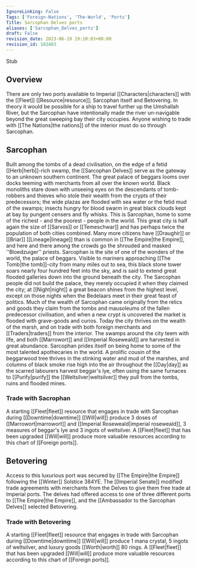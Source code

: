 ```yaml
---
IgnoreLinking: False
Tags: ['Foreign-Nations', 'The-World', 'Ports']
Title: Sarcophan Delves ports
aliases: ['Sarcophan_Delves_ports']
draft: False
revision_date: 2023-06-19 19:10:03+00:00
revision_id: 102483
---
```


Stub
## Overview
There are only two ports available to Imperial [[Characters|characters]] with the [[Fleet]] [[Resource|resource]]; Sarcophan itself and Betovering. In theory it would be possible for a ship to travel further up the Umshallah River, but the Sarcophan have intentionally made the river un-navigable beyond the great sweeping bay their city occupies. Anyone wishing to trade with [[The Nations|the nations]] of the interior must do so through Sarcophan.
## Sarcophan
Built among the tombs of a dead civilisation, on the edge of a fetid [[Herb|herb]]-rich swamp, the [[Sarcophan Delves]] serve as the gateway to an unknown southern continent. The great palace of beggars looms over docks teeming with merchants from all over the known world. Black monoliths stare down with unseeing eyes on the descendants of tomb-robbers and thieves who stole their wealth from the crypts of their predecessors; the wide plazas are flooded with sea water or the fetid mud of the swamps; insects hungry for blood swarm in great black clouds kept at bay by pungent censers and fly whisks. This is Sarcophan, home to some of the richest - and the poorest - people in the world.
This great city is half again the size of [[Sarvos]] or [[Temeschwar]] and has perhaps twice the population of both cities combined. Many more citizens have [[Draughir]] or [[Briar]] [[Lineage|lineage]] than is common in [[The Empire|the Empire]], and here and there among the crowds go the shrouded and masked ''Bloedzuiger'' priests.
Sarcophan is the site of one of the wonders of the world, the palace of beggars. Visible to mariners approaching [[The Tomb|the tomb]]-city from many miles out to sea, this black stone tower soars nearly four hundred feet into the sky, and is said to extend great flooded galleries down into the ground beneath the city. The Sarcophan people did not build the palace, they merely occupied it when they claimed the city; at [[Night|night]] a great beacon shines from the highest level, except on those nights when the Bedelaars meet in their great feast of politics. 
Much of the wealth of Sarcophan came originally from the relics and goods they claim from the tombs and mausoleums of the fallen predecessor civilisation, and when a new crypt is uncovered the market is flooded with grave-goods and curios. Today the city thrives on the wealth of the marsh, and on trade with both foreign merchants and [[Traders|traders]] from the interior. The swamps around the city teem with life, and both [[Marrowort]] and [[Imperial Roseweald]] are harvested in great abundance. Sarcophan prides itself on being home to some of the most talented apothecaries in the world. A prolific cousin of the beggarwood tree thrives in the stinking water and mud of the marshes, and columns of black smoke rise high into the air throughout the [[Day|day]] as the scarred labourers harvest beggar's lye, often using the same furnaces to [[Purify|purify]] the [[Weltsilver|weltsilver]] they pull from the tombs, ruins and flooded mines.
### Trade with Sacrophan
A starting [[Fleet|fleet]] resource that engages in trade with Sarcophan during [[Downtime|downtime]] [[Will|will]] produce 3 doses of [[Marrowort|marrowort]] and [[Imperial Roseweald|imperial roseweald]], 3 measures of beggar's lye and 3 ingots of weltsilver. A [[Fleet|fleet]] that has been upgraded [[Will|will]] produce more valuable resources according to this chart of [[Foreign ports]].
## Betovering
Access to this luxurious port was secured by [[The Empire|the Empire]] following the [[Winter]] Solstice 384YE. The [[Imperial Senate]] modified trade agreements with merchants from the Delves to give them free trade at Imperial ports. The delves had offered access to one of three different ports to [[The Empire|the Empire]], and the [[Ambassador to the Sarcophan Delves]] selected Betovering.
### Trade with Betovering
A starting [[Fleet|fleet]] resource that engages in trade with Sarcophan during [[Downtime|downtime]] [[Will|will]] produce 1 mana crystal, 5 ingots of weltsilver, and luxury goods [[Worth|worth]] 80 rings. A [[Fleet|fleet]] that has been upgraded [[Will|will]] produce more valuable resources according to this chart of [[Foreign ports]].